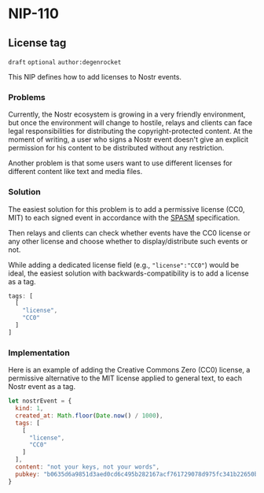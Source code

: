 NIP-110
=======

License tag
-----------

`draft` `optional` `author:degenrocket`

This NIP defines how to add licenses to Nostr events.

### Problems

Currently, the Nostr ecosystem is growing in a very friendly environment, but once the environment will change to hostile, relays and clients can face legal responsibilities for distributing the copyright-protected content. At the moment of writing, a user who signs a Nostr event doesn't give an explicit permission for his content to be distributed without any restriction.

Another problem is that some users want to use different licenses for different content like text and media files.

### Solution

The easiest solution for this problem is to add a permissive license (CC0, MIT) to each signed event in accordance with the [SPASM](https://github.com/degenrocket/spasm) specification.

Then relays and clients can check whether events have the CC0 license or any other license and choose whether to display/distribute such events or not.

While adding a dedicated license field (e.g., `"license":"CC0"`) would be ideal, the easiest solution with backwards-compatibility is to add a license as a tag.

```js
tags: [
  [
    "license",
    "CC0"
  ]
]
```

### Implementation

Here is an example of adding the Creative Commons Zero (CC0) license, a permissive alternative to the MIT license applied to general text, to each Nostr event as a tag.

```js
let nostrEvent = {
  kind: 1,
  created_at: Math.floor(Date.now() / 1000),
  tags: [
    [
      "license",
      "CC0"
    ]
  ],
  content: "not your keys, not your words",
  pubkey: "b0635d6a9851d3aed0cd6c495b282167acf761729078d975fc341b22650b07b9",
}
```
